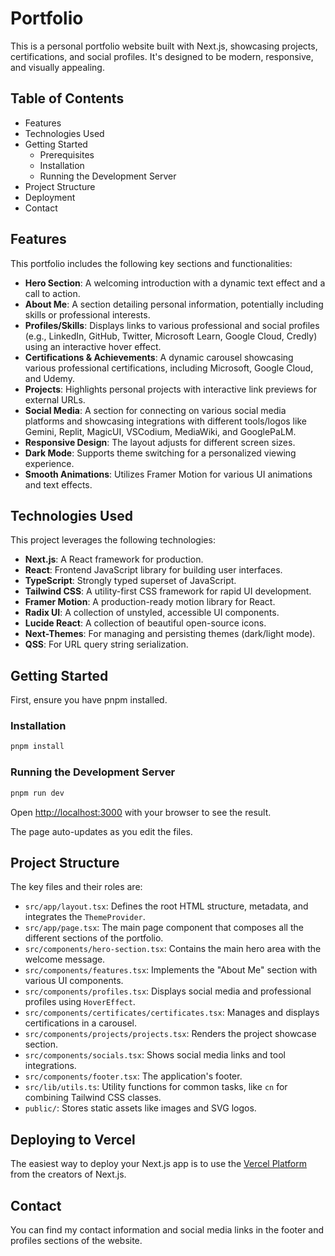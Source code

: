 # Portfolio

This is a personal portfolio website built with Next.js, showcasing projects, certifications, and social profiles. It's designed to be modern, responsive, and visually appealing.

## Table of Contents

  - Features
  - Technologies Used
  - Getting Started
      - Prerequisites
      - Installation
      - Running the Development Server
  - Project Structure
  - Deployment
  - Contact

## Features

This portfolio includes the following key sections and functionalities:

  * **Hero Section**: A welcoming introduction with a dynamic text effect and a call to action.
  * **About Me**: A section detailing personal information, potentially including skills or professional interests.
  * **Profiles/Skills**: Displays links to various professional and social profiles (e.g., LinkedIn, GitHub, Twitter, Microsoft Learn, Google Cloud, Credly) using an interactive hover effect.
  * **Certifications & Achievements**: A dynamic carousel showcasing various professional certifications, including Microsoft, Google Cloud, and Udemy.
  * **Projects**: Highlights personal projects with interactive link previews for external URLs.
  * **Social Media**: A section for connecting on various social media platforms and showcasing integrations with different tools/logos like Gemini, Replit, MagicUI, VSCodium, MediaWiki, and GooglePaLM.
  * **Responsive Design**: The layout adjusts for different screen sizes.
  * **Dark Mode**: Supports theme switching for a personalized viewing experience.
  * **Smooth Animations**: Utilizes Framer Motion for various UI animations and text effects.

## Technologies Used

This project leverages the following technologies:

  * **Next.js**: A React framework for production.
  * **React**: Frontend JavaScript library for building user interfaces.
  * **TypeScript**: Strongly typed superset of JavaScript.
  * **Tailwind CSS**: A utility-first CSS framework for rapid UI development.
  * **Framer Motion**: A production-ready motion library for React.
  * **Radix UI**: A collection of unstyled, accessible UI components.
  * **Lucide React**: A collection of beautiful open-source icons.
  * **Next-Themes**: For managing and persisting themes (dark/light mode).
  * **QSS**: For URL query string serialization.

## Getting Started

First, ensure you have pnpm installed.

### Installation

```bash
pnpm install
```

### Running the Development Server

```bash
pnpm run dev
```

Open [http://localhost:3000](https://www.google.com/search?q=http://localhost:3000) with your browser to see the result.

The page auto-updates as you edit the files.

## Project Structure

The key files and their roles are:

  - `src/app/layout.tsx`: Defines the root HTML structure, metadata, and integrates the `ThemeProvider`.
  - `src/app/page.tsx`: The main page component that composes all the different sections of the portfolio.
  - `src/components/hero-section.tsx`: Contains the main hero area with the welcome message.
  - `src/components/features.tsx`: Implements the "About Me" section with various UI components.
  - `src/components/profiles.tsx`: Displays social media and professional profiles using `HoverEffect`.
  - `src/components/certificates/certificates.tsx`: Manages and displays certifications in a carousel.
  - `src/components/projects/projects.tsx`: Renders the project showcase section.
  - `src/components/socials.tsx`: Shows social media links and tool integrations.
  - `src/components/footer.tsx`: The application's footer.
  - `src/lib/utils.ts`: Utility functions for common tasks, like `cn` for combining Tailwind CSS classes.
  - `public/`: Stores static assets like images and SVG logos.

## Deploying to Vercel

The easiest way to deploy your Next.js app is to use the [Vercel Platform](https://vercel.com/new?utm_medium=default-template&filter=next.js&utm_source=create-next-app&utm_campaign=create-next-app-readme) from the creators of Next.js.

## Contact

You can find my contact information and social media links in the footer and profiles sections of the website.
